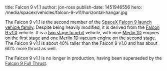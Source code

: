 title: Falcon 9 v1.1
author: jon-ross
publish-date: 1451946556
hero: /media/spacex/vehicles/falcon-9-v11/horizontal-hangar.jpg

The Falcon 9 v1.1 is the second member of the [SpaceX](term)
[Falcon 9 launch vehicle family](term:falcon9). Despite being heavily
modified, it is derived from the [Falcon 9 v1.0](term) vehicle. It is a
[two stage to orbit](term) vehicle, with nine [Merlin 1D](term)
engines on the first stage and one [Merlin 1D vacuum](term) engine on
the second stage. The Falcon 9 v1.1 is about 40% taller than the
Falcon 9 v1.0 and has about 60% more thrust as well.

The Falcon 9 v1.1 is no longer in production, having been superseded
by the [Falcon 9 Full Thrust](term).

